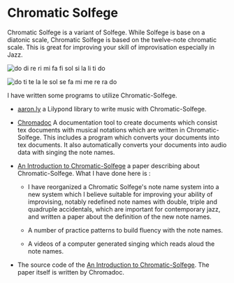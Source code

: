 
Chromatic Solfege
==================

Chromatic Solfege is a variant of Solfege. While Solfege is base on a diatonic
scale, Chromatic Solfege is based on the twelve-note chromatic scale. This is
great for improving your skill of improvisation especially in Jazz.

![do di re ri mi fa fi sol si la li ti do](./an-introduction-to-chromatic-solfege/doc/solfege-aug.png)

![do ti te la le sol se fa mi me re ra do](./an-introduction-to-chromatic-solfege/doc/solfege-dim.png)

I have written some programs to utilize Chromatic-Solfege.

- [aaron.ly](./chromatic-solfege-for-lilypond/) a Lilypond library to write
  music with Chromatic-Solfege.

- [Chromadoc](./chromadoc/) A documentation tool to create documents which
  consist tex documents with musical notations which are written in
  Chromatic-Solfege.  This includes a program which converts your documents
  into tex documents. It also automatically converts your documents into audio
  data with singing the note names.

- [An Introduction to Chromatic-Solfege](an-introduction-to-chromatic-solfege/)
  a paper describing about Chromatic-Solfege. What I have done here is :
    -  I have reorganized a Chromatic Solfege's note name system into a new
       system which I believe suitable for improving your ability of
       improvising, notably redefined note names with double, triple and
       quadruple accidentals, which are important for contemporary jazz, and
       written a paper about the definition of the new note names.

    - A number of practice patterns to build fluency with the note names.

    - A videos of a computer generated singing which reads aloud the note
      names.

- The source code of the [An Introduction to
  Chromatic-Solfege](an-introduction-to-chromatic-solfege/). The paper itself
  is written by Chromadoc. 



[modeline]: # ( vim: set spell fo+=a path+=../ suffixesadd+=.md: )
